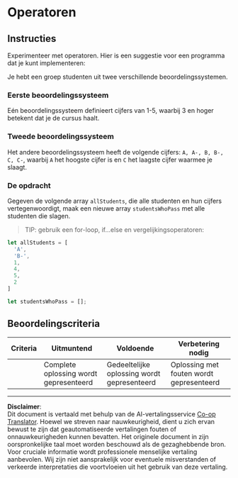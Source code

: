 <!--
CO_OP_TRANSLATOR_METADATA:
{
  "original_hash": "bf62b82567e6f9bdf4abda9ae0ccb64a",
  "translation_date": "2025-08-27T20:14:00+00:00",
  "source_file": "2-js-basics/3-making-decisions/assignment.md",
  "language_code": "nl"
}
-->
# Operatoren

## Instructies

Experimenteer met operatoren. Hier is een suggestie voor een programma dat je kunt implementeren:

Je hebt een groep studenten uit twee verschillende beoordelingssystemen.

### Eerste beoordelingssysteem

Eén beoordelingssysteem definieert cijfers van 1-5, waarbij 3 en hoger betekent dat je de cursus haalt.

### Tweede beoordelingssysteem

Het andere beoordelingssysteem heeft de volgende cijfers: `A, A-, B, B-, C, C-`, waarbij `A` het hoogste cijfer is en `C` het laagste cijfer waarmee je slaagt.

### De opdracht

Gegeven de volgende array `allStudents`, die alle studenten en hun cijfers vertegenwoordigt, maak een nieuwe array `studentsWhoPass` met alle studenten die slagen.

> TIP: gebruik een for-loop, if...else en vergelijkingsoperatoren:

```javascript
let allStudents = [
  'A',
  'B-',
  1,
  4,
  5,
  2
]

let studentsWhoPass = [];
```

## Beoordelingscriteria

| Criteria | Uitmuntend                     | Voldoende                     | Verbetering nodig               |
| -------- | ------------------------------ | ----------------------------- | ------------------------------- |
|          | Complete oplossing wordt gepresenteerd | Gedeeltelijke oplossing wordt gepresenteerd | Oplossing met fouten wordt gepresenteerd |

---

**Disclaimer**:  
Dit document is vertaald met behulp van de AI-vertalingsservice [Co-op Translator](https://github.com/Azure/co-op-translator). Hoewel we streven naar nauwkeurigheid, dient u zich ervan bewust te zijn dat geautomatiseerde vertalingen fouten of onnauwkeurigheden kunnen bevatten. Het originele document in zijn oorspronkelijke taal moet worden beschouwd als de gezaghebbende bron. Voor cruciale informatie wordt professionele menselijke vertaling aanbevolen. Wij zijn niet aansprakelijk voor eventuele misverstanden of verkeerde interpretaties die voortvloeien uit het gebruik van deze vertaling.